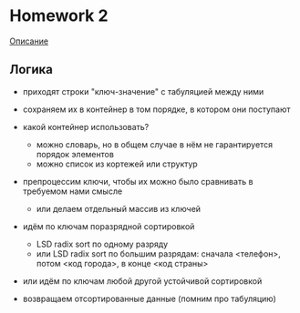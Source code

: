 # Homework 2
[Описание](https://github.com/mailcourses/hse_algorithms_and_data_structures_spring_2024/blob/main/lesson-04/homework.md)
## Логика
- приходят строки "ключ-значение" с табуляцией между ними

- сохраняем их в контейнер в том порядке, в котором они поступают

- какой контейнер использовать?
	- можно словарь, но в общем случае в нём не гарантируется порядок элементов
	- можно список из кортежей или структур

- препроцессим ключи, чтобы их можно было сравнивать в требуемом нами смысле

	- или делаем отдельный массив из ключей

- идём по ключам поразрядной сортировкой

	- LSD radix sort по одному разряду
	- или LSD radix sort по большим разрядам: сначала <телефон>, потом <код города>, в конце <код страны>

- или идём по ключам любой другой устойчивой сортировкой

- возвращаем отсортированные данные (помним про табуляцию)